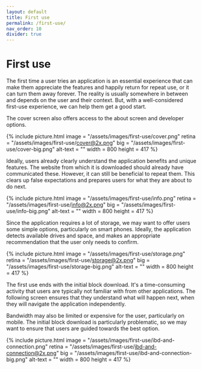 ```yaml
---
layout: default
title: First use
permalink: /first-use/
nav_order: 10
divider: true
---
```


# First use

The first time a user tries an application is an essential experience that can make them appreciate the features and happily return for repeat use, or it can turn them away forever. The reality is usually somewhere in between and depends on the user and their context. But, with a well-considered first-use experience, we can help them get a good start.

The cover screen also offers access to the about screen and developer options.

{% include picture.html
	image = "/assets/images/first-use/cover.png"
	retina = "/assets/images/first-use/cover@2x.png"
	big = "/assets/images/first-use/cover-big.png"
	alt-text = ""
	width = 800
	height = 417
%}

Ideally, users already clearly understand the application benefits and unique features. The website from which it is downloaded should already have communicated these. However, it can still be beneficial to repeat them. This clears up false expectations and prepares users for what they are about to do next. 

{% include picture.html
	image = "/assets/images/first-use/info.png"
	retina = "/assets/images/first-use/info@2x.png"
	big = "/assets/images/first-use/info-big.png"
	alt-text = ""
	width = 800
	height = 417
%}

Since the application requires a lot of storage, we may want to offer users some simple options, particularly on smart phones. Ideally, the application detects available drives and space, and makes an appropriate recommendation that the user only needs to confirm.

{% include picture.html
	image = "/assets/images/first-use/storage.png"
	retina = "/assets/images/first-use/storage@2x.png"
	big = "/assets/images/first-use/storage-big.png"
	alt-text = ""
	width = 800
	height = 417
%}

The first use ends with the initial block download. It's a time-consuming activity that users are typically not familiar with from other applications. The following screen ensures that they understand what will happen next, when they will navigate the application independently.

Bandwidth may also be limited or expensive for the user, particularly on mobile. The initial block download is particularly problematic, so we may want to ensure that users are guided towards the best option.

{% include picture.html
	image = "/assets/images/first-use/ibd-and-connection.png"
	retina = "/assets/images/first-use/ibd-and-connection@2x.png"
	big = "/assets/images/first-use/ibd-and-connection-big.png"
	alt-text = ""
	width = 800
	height = 417
%}
